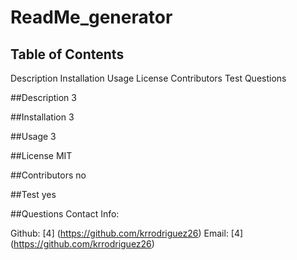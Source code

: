 # ReadMe_generator
  
## Table of Contents
Description
Installation
Usage
License
Contributors
Test
Questions

##Description
3

##Installation
3

##Usage
3

##License
MIT

##Contributors
no

##Test
yes

##Questions
Contact Info:

Github: [4] (https://github.com/krrodriguez26)
Email: [4] (https://github.com/krrodriguez26)
